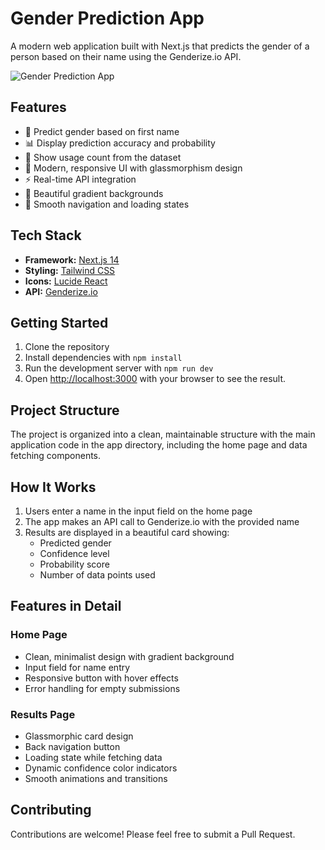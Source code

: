 # Gender Prediction App

A modern web application built with Next.js that predicts the gender of a person based on their name using the Genderize.io API.

![Gender Prediction App](https://example.com/screenshot.png)

## Features

- 🎯 Predict gender based on first name
- 📊 Display prediction accuracy and probability
- 🔢 Show usage count from the dataset
- 💫 Modern, responsive UI with glassmorphism design
- ⚡ Real-time API integration
- 🎨 Beautiful gradient backgrounds
- 🔄 Smooth navigation and loading states

## Tech Stack

- **Framework:** [Next.js 14](https://nextjs.org/)
- **Styling:** [Tailwind CSS](https://tailwindcss.com/)
- **Icons:** [Lucide React](https://lucide.dev/)
- **API:** [Genderize.io](https://genderize.io/)

## Getting Started

1. Clone the repository
2. Install dependencies with `npm install`
3. Run the development server with `npm run dev`
4. Open [http://localhost:3000](http://localhost:3000) with your browser to see the result.

## Project Structure

The project is organized into a clean, maintainable structure with the main application code in the app directory, including the home page and data fetching components.

## How It Works

1. Users enter a name in the input field on the home page
2. The app makes an API call to Genderize.io with the provided name
3. Results are displayed in a beautiful card showing:
   - Predicted gender
   - Confidence level
   - Probability score
   - Number of data points used

## Features in Detail

### Home Page
- Clean, minimalist design with gradient background
- Input field for name entry
- Responsive button with hover effects
- Error handling for empty submissions

### Results Page
- Glassmorphic card design
- Back navigation button
- Loading state while fetching data
- Dynamic confidence color indicators
- Smooth animations and transitions

## Contributing

Contributions are welcome! Please feel free to submit a Pull Request.

